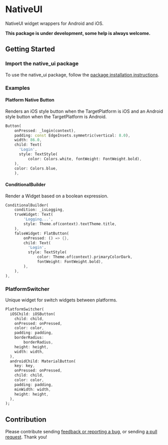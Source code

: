 # NativeUI

NativeUI widget wrappers for Android and iOS.

**This package is under development, some help is always welcome.**

## Getting Started

### Import the native_ui package
To use the native_ui package, follow the [package installation instructions](https://pub.dartlang.org/packages/native_ui#-installing-tab-).

### Examples

#### Platform Native Button
Renders an iOS style button when the TargetPlatform is iOS and an Android style button when the TargetPlatform is Android. 
```dart
Button(
    onPressed: _login(context),
    padding: const EdgeInsets.symmetric(vertical: 8.0),
    width: 86.0,
    child: Text(
      'Login',
      style: TextStyle(
          color: Colors.white, fontWeight: FontWeight.bold),
    ),
    color: Colors.blue,
    ),
```

#### ConditionalBuilder
Render a Widget based on a boolean expression.
```dart
ConditionalBuilder(
    condition: _isLogging,
    trueWidget: Text(
        'Logging...',
        style: Theme.of(context).textTheme.title,
    ),
    falseWidget: FlatButton(
        onPressed: () => {},
        child: Text(
          'Login',
          style: TextStyle(
              color: Theme.of(context).primaryColorDark,
              fontWeight: FontWeight.bold),
        ),
    ),
),
```

### PlatformSwitcher
Unique widget for switch widgets between platforms.
```dart
PlatformSwitcher(
  iOSChild: iOSButton(
    child: child,
    onPressed: onPressed,
    color: color,
    padding: padding,
    borderRadius:
        borderRadius,
    height: height,
    width: width,
  ),
  androidChild: MaterialButton(
    key: key,
    onPressed: onPressed,
    child: child,
    color: color,
    padding: padding,
    minWidth: width,
    height: height,
  ),
);
```

## Contribution

Please contribute sending [feedback or reporting a bug](https://github.com/carlosjs23/nativeui/issues/new), or sending [a pull request](https://github.com/carlosjs23/nativeui/pulls). Thank you!




